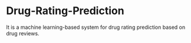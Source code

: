 # Drug-Rating-Prediction

It is a machine learning-based system for drug rating prediction based on drug reviews. 
